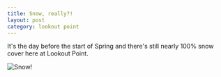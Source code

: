 ```yaml
---
title: Snow, really?!
layout: post
category: lookout point
---
```


It's the day before the start of Spring and there's still nearly 100% snow cover here at Lookout Point.

![Snow!](http://jackhodgson.com/img/2018/03-19-snow-at-lookout-point.jpg)

<!--jump-->
